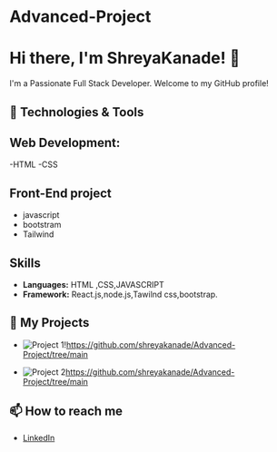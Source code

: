 # Advanced-Project
# Hi there, I'm ShreyaKanade! 👋



I'm a Passionate Full Stack Developer. Welcome to my GitHub profile!


## 🔧 Technologies & Tools

## Web Development:
-HTML
-CSS
## Front-End project 
- javascript 
- bootstram
- Tailwind 

## Skills
- **Languages:** HTML ,CSS,JAVASCRIPT
- **Framework:** React.js,node.js,Tawilnd css,bootstrap.
  
## 💼 My Projects

- [Project 1]: E-commerse
  ![Project 1]!https://github.com/shreyakanade/Advanced-Project/tree/main
  


- [Project 2]: jewellery
  ![Project 2]https://github.com/shreyakanade/Advanced-Project/tree/main


## 📫 How to reach me

- [LinkedIn](https://www.linkedin.com/in/shreya-kanade-99666b229)
